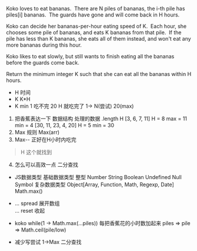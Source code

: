 Koko loves to eat bananas.  There are N piles of bananas, the i-th pile has piles[i] bananas.  The guards have gone and will come back in H hours.

Koko can decide her bananas-per-hour eating speed of K.  Each hour, she chooses some pile of bananas, and eats K bananas from that pile.  If the pile has less than K bananas, she eats all of them instead, and won't eat any more bananas during this hour.

Koko likes to eat slowly, but still wants to finish eating all the bananas before the guards come back.

Return the minimum integer K such that she can eat all the bananas within H hours.

- H 时间 
- K  K*H
- K min     1 吃不完
            20 H 就吃完了
            1-> N(尝试)  20(max)

1. 把香蕉表达一下   数据结构
处理的数据 .length H
[3, 6, 7, 11] H = 8
max = 11 min = 4
[30, 11, 23, 4, 20] H = 5
min = 30 
2. Max   规则 Max(arr)
3. Max-- 正好在H小时内吃完
 >H 这个就找到
4. 怎么可以高效一点 二分查找

- JS数据类型
    基础数据类型
    整型 Number String Boolean Undefined Null
    Symbol
    复杂数据类型
        Object[Array, Function, Math, Regexp, Date]
        Math.max()

- ... spread 展开数组  
    ... reset 收起

- koko 
    while(1 -> Math.max(...piles))
    每把香蕉花的小时数加起来
    piles => pile => Math.ceil(pile/low)
- 减少写尝试
    1->Max  二分查找